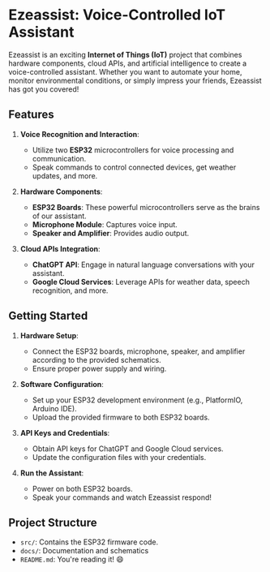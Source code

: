# Ezeassist: Voice-Controlled IoT Assistant



Ezeassist is an exciting **Internet of Things (IoT)** project that combines hardware components, cloud APIs, and artificial intelligence to create a voice-controlled assistant. Whether you want to automate your home, monitor environmental conditions, or simply impress your friends, Ezeassist has got you covered!

## Features

1. **Voice Recognition and Interaction**:
   - Utilize two **ESP32** microcontrollers for voice processing and communication.
   - Speak commands to control connected devices, get weather updates, and more.

2. **Hardware Components**:
   - **ESP32 Boards**: These powerful microcontrollers serve as the brains of our assistant.
   - **Microphone Module**: Captures voice input.
   - **Speaker and Amplifier**: Provides audio output.

3. **Cloud APIs Integration**:
   - **ChatGPT API**: Engage in natural language conversations with your assistant.
   - **Google Cloud Services**: Leverage APIs for weather data, speech recognition, and more.

## Getting Started

1. **Hardware Setup**:
   - Connect the ESP32 boards, microphone, speaker, and amplifier according to the provided schematics.
   - Ensure proper power supply and wiring.

2. **Software Configuration**:
   - Set up your ESP32 development environment (e.g., PlatformIO, Arduino IDE).
   - Upload the provided firmware to both ESP32 boards.

3. **API Keys and Credentials**:
   - Obtain API keys for ChatGPT and Google Cloud services.
   - Update the configuration files with your credentials.

4. **Run the Assistant**:
   - Power on both ESP32 boards.
   - Speak your commands and watch Ezeassist respond!

## Project Structure

- `src/`: Contains the ESP32 firmware code.
- `docs/`: Documentation and schematics
- `README.md`: You're reading it! 😄

